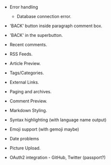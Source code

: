 * Error handling

	* Database connection error.

* 'BACK' button inside paragraph comment box.

* 'BACK' in the superbutton.

* Recent comments.

* RSS Feeds.

* Article Preview.

* Tags/Categories.

* External Links.

* Paging and archives.

* Comment Preview.

* Markdown Styling.

* Syntax highlighting (with language name output)

* Emoji support (with gemoji maybe)

* Date problems

* Picture Upload.

* OAuth2 integration - GitHub, Twitter (passport?)
